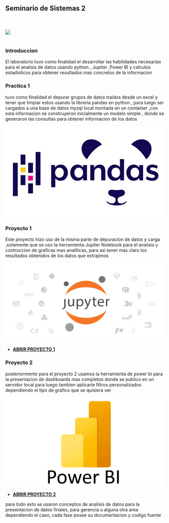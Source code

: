 ## Seminario de Sistemas 2
<br>
<br>
<img src="https://upload.wikimedia.org/wikipedia/commons/4/4a/Usac_logo.png" width="180px" align="center">
<br>
<br>

### Introduccion
El laboratorio tuvo como finalidad el desarrollar las habilidades necesarias para el analisis de datos usando python , Jupiter ,Power BI y calculos estadisticos para obtener resultados mas concretos de la informacion

### Practica 1 
tuvo como finalidad el depurar grupos de datos traidos desde un excel y tener que limpiar estos usando la libreria pandas en python , para luego ser cargados a una base de datos mysql local montada en un container ,con esta informacion se construyeron inicialmente un modelo simple , donde se generaron las consultas para obtener informacion de los datos 

<img src="https://raw.githubusercontent.com/gkruiz/SEMI2_Practica1_2024/refs/heads/master/IMAGENES/panda.jpg" width="500px" align="center">


### Proyecto 1
Este proyecto hizo uso de la misma parte de depuracion de datos y carga ,solamente que se uso la herramienta Jupiter Notebook para el analisis y contruccion de graficas mas analiticas, para asi tener mas claro los resultados obtenidos de los datos que extrajimos

<img src="https://raw.githubusercontent.com/gkruiz/SEMI2_Practica1_2024/refs/heads/master/IMAGENES/jupi.png" width="500px" align="center">


* <a href="https://github.com/gkruiz/SEMI2_Practica1_2024/tree/proyecto_1"><B>ABRIR PROYECTO 1</B> </a>

### Proyecto 2
posteriormente para el proyecto 2 usamos la herramienta de power bi para la presentacion de dashboards mas completos donde se publico en un servidor local para luego tambien aplicarle filtros personalizados dependiendo el tipo de grafico que se quisiera ver


<img src="https://raw.githubusercontent.com/gkruiz/SEMI2_Practica1_2024/refs/heads/master/IMAGENES/power.png" width="500px" align="center">

* <a href="https://github.com/gkruiz/SEMI2_Practica1_2024/tree/proyecto_2"><B>ABRIR PROYECTO 2</B> </a>

para todo esto se usaron conceptos de analisis de datos para la presentacion de datos finales, para gerencia u alguna otra area dependiendo el caso, cada fase posee su documentacion y codigo fuente 











